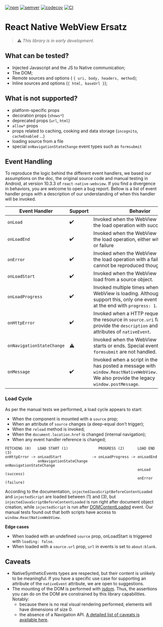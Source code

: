 [![npm](https://img.shields.io/npm/v/react-native-webview-ersatz)](https://www.npmjs.com/package/react-native-webview-ersatz)
[![semver](https://img.shields.io/badge/semver-2.0.0-e10079.svg)](https://semver.org/spec/v2.0.0.html)
[![codecov](https://img.shields.io/codecov/c/gh/jsamr/react-native-webview-ersatz)]((https://codecov.io/gh/jsamr/react-native-webview-ersatz))
[![CI](https://github.com/jsamr/react-native-webview-ersatz/workflows/CI/badge.svg?branch=master)](https://github.com/jsamr/react-native-webview-ersatz/actions?query=branch%3Amaster+workflow%3ACI)

# React Native WebView Ersatz

> :warning: *This library is in early development.*

## What can be tested?

- Injected Javascript and the JS to Native communication;
- The DOM;
- Remote sources and options ( `{ uri, body, headers, method`);
- Inline sources and options (`{ html, baseUrl }`);

## What is not supported?

- platform-specific props
- decoration props (`shows*`)
- deprecated props (`url`, `html`)
- `allow*` props
- props related to caching, cooking and data storage (`incognito`,
  `cacheEnabled` ...)
- loading source from a file
- special `onNavigationStateChange` event types such as `formsubmit`

## Event Handling

To reproduce the logic behind the different event handlers, we based our
assumptions on the doc, the original source code and manual testing in Android,
at version 10.3.3 of `react-native-webview`. If you find a divergence in
behaviors, you are welcome to open a bug report. Bellow is a list of event
handler props with a description of our understanding of when this handler will
be invoked.

| Event Handler             | Support            | Behavior                                                                                                                                                 |
| ------------------------- | ------------------ | -------------------------------------------------------------------------------------------------------------------------------------------------------- |
| `onLoad`                  | :heavy_check_mark: | Invoked when the WebView has finished the load operation with success.                                                                                   |
| `onLoadEnd`               | :heavy_check_mark: | Invoked when the WebView has finished the load operation, either with a success or failure                                                               |
| `onError`                 | :heavy_check_mark: | Invoked when the WebView has finished the load operation with a failure. Failures cannot be reproduced though.                                           |
| `onLoadStart`             | :heavy_check_mark: | Invoked when the WebView is starting to load from a source object.                                                                                       |
| `onLoadProgress`          | :heavy_check_mark: | Invoked multiple times when the WebView is loading. Although we support this, only one event will be fired at the end with `progress: 1`.                |
| `onHttpError`             | :heavy_check_mark: | Invoked when a HTTP request fetching the resource in `source.uri` fails. We do provide the `description` and `httpStatus` attributes of `nativeEvent`.   |
| `onNavigationStateChange` | :warning:          | Invoked when the WebView loading starts or ends. Special events such as `formsubmit` are not handled.                                                    |
| `onMessage`               | :heavy_check_mark: | Invoked when a script in the backend has posted a message with `window.ReactNativeWebView.postMessage`. We also provide the legacy `window.postMessage`. |

### Load Cycle

As per the manual tests we performed, a load cycle appears to start:

- When the component is mounted with a `source` prop;
- When an attribute of `source` changes (a deep-equal don't trigger);
- When the `reload` method is invoked;
- When the `document.location.href` is changed (internal navigation);
- When any event handler reference is changed;

```
FETCHING (0)   LOAD START (1)              PROGRESS (2)      LOAD END (3)
onHttpError -> onLoadStart              -> onLoadProgress -> onLoadEnd
               onNavigationStateChange                       onNavigationStateChange
                                                             onLoad (success)
                                                             onError (failure)
```

According to the documentation, `injectedJavaScriptBeforeContentLoaded` and
`injectedScript` are loaded between (1) and (3), but
`injectedJavaScriptBeforeContentLoaded` is run right after document object
creation, while `injectedScript` is run after
[DOMContentLoaded](https://developer.mozilla.org/en-US/docs/Web/API/Document/DOMContentLoaded_event)
event. Our manual tests found out that both scripts have access to
`window.ReactNativeWebView`.

**Edge cases**

- When loaded with an undefined `source` prop, onLoadStart is triggered with `loading: false`.
- When loaded with a `source.url` prop, `url` in events is set to `about:blank`.

## Caveats

- NativeSyntheticEvents types are respected, but their content is unlikely to
  be meaningful. If you have a specific use case for supporting an attribute of
  the `nativeEvent` attribute, we are open to suggestions.
- The mounting of the DOM is performed with
  [jsdom](https://github.com/jsdom/jsdom). Thus, the assertions you can do on
  the DOM are constrained by this library capabilities. Notably:
  - because there is no real visual rendering performed, elements will have dimensions of
    size 0.
  - the absence of a Navigation API.
    [A detailed list of caveats is available here](https://github.com/jsdom/jsdom#caveats).
